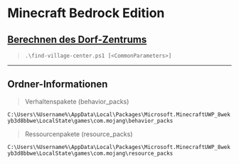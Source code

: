 # Minecraft Bedrock Edition

## [Berechnen des Dorf-Zentrums](https://github.com/dr-woitschek/spielkiste/tree/master/minecraft/find-village-center/)

> `.\find-village-center.ps1 [<CommonParameters>]`

---

## Ordner-Informationen

> Verhaltenspakete (behavior_packs)

`C:\Users\%Username%\AppData\Local\Packages\Microsoft.MinecraftUWP_8wekyb3d8bbwe\LocalState\games\com.mojang\behavior_packs`

> Ressourcenpakete (resource_packs)

`C:\Users\%Username%\AppData\Local\Packages\Microsoft.MinecraftUWP_8wekyb3d8bbwe\LocalState\games\com.mojang\resource_packs`